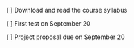 
[ ] Download and read the course syllabus

[ ] First test on September 20

[ ] Project proposal due on September 20

